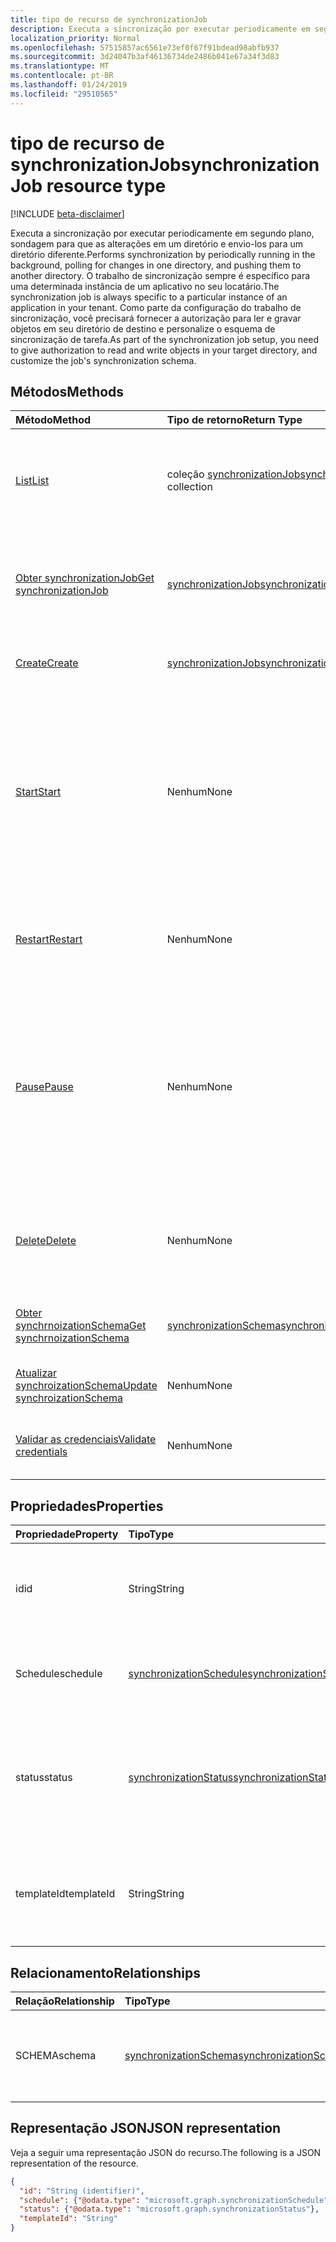 ```yaml
---
title: tipo de recurso de synchronizationJob
description: Executa a sincronização por executar periodicamente em segundo plano, sondagem para que as alterações em um diretório e envio-los para um diretório diferente. O trabalho de sincronização sempre é específico para uma determinada instância de um aplicativo no seu locatário. Como parte da configuração do trabalho de sincronização, você precisará fornecer a autorização para ler e gravar objetos em seu diretório de destino e personalize o esquema de sincronização de tarefa.
localization_priority: Normal
ms.openlocfilehash: 57515857ac6561e73ef0f67f91bdead98abfb937
ms.sourcegitcommit: 3d24047b3af46136734de2486b041e67a34f3d83
ms.translationtype: MT
ms.contentlocale: pt-BR
ms.lasthandoff: 01/24/2019
ms.locfileid: "29510565"
---
```

# <a name="synchronizationjob-resource-type"></a><span data-ttu-id="94f4b-105">tipo de recurso de synchronizationJob</span><span class="sxs-lookup"><span data-stu-id="94f4b-105">synchronizationJob resource type</span></span>

[!INCLUDE [beta-disclaimer](../../includes/beta-disclaimer.md)]

<span data-ttu-id="94f4b-106">Executa a sincronização por executar periodicamente em segundo plano, sondagem para que as alterações em um diretório e envio-los para um diretório diferente.</span><span class="sxs-lookup"><span data-stu-id="94f4b-106">Performs synchronization by periodically running in the background, polling for changes in one directory, and pushing them to another directory.</span></span> <span data-ttu-id="94f4b-107">O trabalho de sincronização sempre é específico para uma determinada instância de um aplicativo no seu locatário.</span><span class="sxs-lookup"><span data-stu-id="94f4b-107">The synchronization job is always specific to a particular instance of an application in your tenant.</span></span> <span data-ttu-id="94f4b-108">Como parte da configuração do trabalho de sincronização, você precisará fornecer a autorização para ler e gravar objetos em seu diretório de destino e personalize o esquema de sincronização de tarefa.</span><span class="sxs-lookup"><span data-stu-id="94f4b-108">As part of the synchronization job setup, you need to give authorization to read and write objects in your target directory, and customize the job's synchronization schema.</span></span>

## <a name="methods"></a><span data-ttu-id="94f4b-109">Métodos</span><span class="sxs-lookup"><span data-stu-id="94f4b-109">Methods</span></span>

| <span data-ttu-id="94f4b-110">Método</span><span class="sxs-lookup"><span data-stu-id="94f4b-110">Method</span></span>        | <span data-ttu-id="94f4b-111">Tipo de retorno</span><span class="sxs-lookup"><span data-stu-id="94f4b-111">Return Type</span></span>               | <span data-ttu-id="94f4b-112">Descrição</span><span class="sxs-lookup"><span data-stu-id="94f4b-112">Description</span></span>                  |
|:--------------|:--------------------------|:-----------------------------|
|[<span data-ttu-id="94f4b-113">List</span><span class="sxs-lookup"><span data-stu-id="94f4b-113">List</span></span>](../api/synchronization-synchronizationjob-list.md)             |<span data-ttu-id="94f4b-114">coleção [synchronizationJob](synchronization-synchronizationjob.md)</span><span class="sxs-lookup"><span data-stu-id="94f4b-114">[synchronizationJob](synchronization-synchronizationjob.md) collection</span></span>  |<span data-ttu-id="94f4b-115">Lista os trabalhos existentes para uma instância de determinado aplicativo (entidade de serviço).</span><span class="sxs-lookup"><span data-stu-id="94f4b-115">List existing jobs for a given application instance (service principal).</span></span>|
|[<span data-ttu-id="94f4b-116">Obter synchronizationJob</span><span class="sxs-lookup"><span data-stu-id="94f4b-116">Get synchronizationJob</span></span>](../api/synchronization-synchronizationjob-get.md) | [<span data-ttu-id="94f4b-117">synchronizationJob</span><span class="sxs-lookup"><span data-stu-id="94f4b-117">synchronizationJob</span></span>](synchronization-synchronizationjob.md) |<span data-ttu-id="94f4b-118">Leia as propriedades e os relacionamentos de um objeto synchronizationJob.</span><span class="sxs-lookup"><span data-stu-id="94f4b-118">Read properties and relationships of a synchronizationJob object.</span></span>|
|[<span data-ttu-id="94f4b-119">Create</span><span class="sxs-lookup"><span data-stu-id="94f4b-119">Create</span></span>](../api/synchronization-synchronizationjob-post.md)         |[<span data-ttu-id="94f4b-120">synchronizationJob</span><span class="sxs-lookup"><span data-stu-id="94f4b-120">synchronizationJob</span></span>](synchronization-synchronizationjob.md)   |<span data-ttu-id="94f4b-121">Crie um novo trabalho para um determinado aplicativo.</span><span class="sxs-lookup"><span data-stu-id="94f4b-121">Create new job for a given application.</span></span>|
|[<span data-ttu-id="94f4b-122">Start</span><span class="sxs-lookup"><span data-stu-id="94f4b-122">Start</span></span>](../api/synchronization-synchronizationjob-start.md)          |<span data-ttu-id="94f4b-123">Nenhum</span><span class="sxs-lookup"><span data-stu-id="94f4b-123">None</span></span>   |<span data-ttu-id="94f4b-124">Inicie a sincronização.</span><span class="sxs-lookup"><span data-stu-id="94f4b-124">Start synchronization.</span></span> <span data-ttu-id="94f4b-125">Se o trabalho estiver em um estado pausado, ele continua do ponto onde o trabalho foi pausado.</span><span class="sxs-lookup"><span data-stu-id="94f4b-125">If the job is in a paused state, it continues from the point where the job was paused.</span></span> <span data-ttu-id="94f4b-126">Se o trabalho estiver em quarentena, o status de quarentena está desmarcado.</span><span class="sxs-lookup"><span data-stu-id="94f4b-126">If the job is in quarantine, the quarantine status is cleared.</span></span>|
|[<span data-ttu-id="94f4b-127">Restart</span><span class="sxs-lookup"><span data-stu-id="94f4b-127">Restart</span></span>](../api/synchronization-synchronizationjob-restart.md)      |<span data-ttu-id="94f4b-128">Nenhum</span><span class="sxs-lookup"><span data-stu-id="94f4b-128">None</span></span>   |<span data-ttu-id="94f4b-129">Força o trabalho recomece e processar novamente todos os objetos no diretório.</span><span class="sxs-lookup"><span data-stu-id="94f4b-129">Force the job to start over and re-process all the objects in the directory.</span></span>|
|[<span data-ttu-id="94f4b-130">Pause</span><span class="sxs-lookup"><span data-stu-id="94f4b-130">Pause</span></span>](../api/synchronization-synchronizationjob-pause.md)          |<span data-ttu-id="94f4b-131">Nenhum</span><span class="sxs-lookup"><span data-stu-id="94f4b-131">None</span></span>   |<span data-ttu-id="94f4b-132">Interrompa temporariamente a sincronização.</span><span class="sxs-lookup"><span data-stu-id="94f4b-132">Temporarily stop synchronization.</span></span> <span data-ttu-id="94f4b-133">Todos o andamento, incluindo o estado do trabalho é persistente e o trabalho continuará de onde ela parou quando uma chamada [Iniciar](../api/synchronization-synchronizationjob-start.md) é feita.</span><span class="sxs-lookup"><span data-stu-id="94f4b-133">All the progress, including job state, is persisted, and the job will continue from where it left off when a [Start](../api/synchronization-synchronizationjob-start.md) call is made.</span></span>|
|[<span data-ttu-id="94f4b-134">Delete</span><span class="sxs-lookup"><span data-stu-id="94f4b-134">Delete</span></span>](../api/synchronization-synchronizationjob-delete.md)        |<span data-ttu-id="94f4b-135">Nenhum</span><span class="sxs-lookup"><span data-stu-id="94f4b-135">None</span></span>   |<span data-ttu-id="94f4b-136">Parar de sincronização e excluir permanentemente todo o estado associado ao trabalho.</span><span class="sxs-lookup"><span data-stu-id="94f4b-136">Stop synchronization, and permanently delete all the state associated with the job.</span></span>|
|[<span data-ttu-id="94f4b-137">Obter synchrnoizationSchema</span><span class="sxs-lookup"><span data-stu-id="94f4b-137">Get synchrnoizationSchema</span></span>](../api/synchronization-synchronizationschema-get.md)    |[<span data-ttu-id="94f4b-138">synchronizationSchema</span><span class="sxs-lookup"><span data-stu-id="94f4b-138">synchronizationSchema</span></span>](synchronization-synchronizationschema.md)   |<span data-ttu-id="94f4b-139">Recupere o esquema de sincronização efetivo do trabalho.</span><span class="sxs-lookup"><span data-stu-id="94f4b-139">Retrieve the job's effective synchronization schema.</span></span>|
|[<span data-ttu-id="94f4b-140">Atualizar synchroizationSchema</span><span class="sxs-lookup"><span data-stu-id="94f4b-140">Update synchroizationSchema</span></span>](../api/synchronization-synchronizationschema-update.md)    |<span data-ttu-id="94f4b-141">Nenhum</span><span class="sxs-lookup"><span data-stu-id="94f4b-141">None</span></span>   |<span data-ttu-id="94f4b-142">Atualize esquema de sincronização de tarefa.</span><span class="sxs-lookup"><span data-stu-id="94f4b-142">Update the job's synchronization schema.</span></span> |
|[<span data-ttu-id="94f4b-143">Validar as credenciais</span><span class="sxs-lookup"><span data-stu-id="94f4b-143">Validate credentials</span></span>](../api/synchronization-synchronizationjob-validatecredentials.md)|<span data-ttu-id="94f4b-144">Nenhum</span><span class="sxs-lookup"><span data-stu-id="94f4b-144">None</span></span>|<span data-ttu-id="94f4b-145">Teste as credenciais fornecidas com o diretório de destino.</span><span class="sxs-lookup"><span data-stu-id="94f4b-145">Test provided credentials against target directory.</span></span>|

## <a name="properties"></a><span data-ttu-id="94f4b-146">Propriedades</span><span class="sxs-lookup"><span data-stu-id="94f4b-146">Properties</span></span>

| <span data-ttu-id="94f4b-147">Propriedade</span><span class="sxs-lookup"><span data-stu-id="94f4b-147">Property</span></span>      | <span data-ttu-id="94f4b-148">Tipo</span><span class="sxs-lookup"><span data-stu-id="94f4b-148">Type</span></span>      | <span data-ttu-id="94f4b-149">Descrição</span><span class="sxs-lookup"><span data-stu-id="94f4b-149">Description</span></span>    |
|:--------------|:----------|:---------------|
|<span data-ttu-id="94f4b-150">id</span><span class="sxs-lookup"><span data-stu-id="94f4b-150">id</span></span>             |<span data-ttu-id="94f4b-151">String</span><span class="sxs-lookup"><span data-stu-id="94f4b-151">String</span></span>                     |<span data-ttu-id="94f4b-152">Identificador de trabalho de sincronização exclusivo.</span><span class="sxs-lookup"><span data-stu-id="94f4b-152">Unique synchronization job identifier.</span></span> <span data-ttu-id="94f4b-153">Somente leitura.</span><span class="sxs-lookup"><span data-stu-id="94f4b-153">Read-only.</span></span>|
|<span data-ttu-id="94f4b-154">Schedule</span><span class="sxs-lookup"><span data-stu-id="94f4b-154">schedule</span></span>       |[<span data-ttu-id="94f4b-155">synchronizationSchedule</span><span class="sxs-lookup"><span data-stu-id="94f4b-155">synchronizationSchedule</span></span>](synchronization-synchronizationschedule.md)|<span data-ttu-id="94f4b-156">Usada para executar o trabalho de agendamento.</span><span class="sxs-lookup"><span data-stu-id="94f4b-156">Schedule used to run the job.</span></span> <span data-ttu-id="94f4b-157">Somente leitura.</span><span class="sxs-lookup"><span data-stu-id="94f4b-157">Read-only.</span></span>|
|<span data-ttu-id="94f4b-158">status</span><span class="sxs-lookup"><span data-stu-id="94f4b-158">status</span></span>         |[<span data-ttu-id="94f4b-159">synchronizationStatus</span><span class="sxs-lookup"><span data-stu-id="94f4b-159">synchronizationStatus</span></span>](synchronization-synchronizationstatus.md)     |<span data-ttu-id="94f4b-160">Status do trabalho, que inclui quando o trabalho foi executado último, o estado atual do trabalho e erros.</span><span class="sxs-lookup"><span data-stu-id="94f4b-160">Status of the job, which includes when the job was last run, current job state, and errors.</span></span>|
|<span data-ttu-id="94f4b-161">templateId</span><span class="sxs-lookup"><span data-stu-id="94f4b-161">templateId</span></span>     |<span data-ttu-id="94f4b-162">String</span><span class="sxs-lookup"><span data-stu-id="94f4b-162">String</span></span>    |<span data-ttu-id="94f4b-163">Identificador do [modelo de sincronização](synchronization-synchronizationtemplate.md) em que esse trabalho se baseia.</span><span class="sxs-lookup"><span data-stu-id="94f4b-163">Identifier of the [synchronization template](synchronization-synchronizationtemplate.md) this job is based on.</span></span>|

## <a name="relationships"></a><span data-ttu-id="94f4b-164">Relacionamento</span><span class="sxs-lookup"><span data-stu-id="94f4b-164">Relationships</span></span>
| <span data-ttu-id="94f4b-165">Relação</span><span class="sxs-lookup"><span data-stu-id="94f4b-165">Relationship</span></span> | <span data-ttu-id="94f4b-166">Tipo</span><span class="sxs-lookup"><span data-stu-id="94f4b-166">Type</span></span>   |<span data-ttu-id="94f4b-167">Descrição</span><span class="sxs-lookup"><span data-stu-id="94f4b-167">Description</span></span>|
|:---------------|:--------|:----------|
|<span data-ttu-id="94f4b-168">SCHEMA</span><span class="sxs-lookup"><span data-stu-id="94f4b-168">schema</span></span>|[<span data-ttu-id="94f4b-169">synchronizationSchema</span><span class="sxs-lookup"><span data-stu-id="94f4b-169">synchronizationSchema</span></span>](synchronization-synchronizationschema.md)| <span data-ttu-id="94f4b-170">O esquema de sincronização configurado para o trabalho.</span><span class="sxs-lookup"><span data-stu-id="94f4b-170">The synchronization schema configured for the job.</span></span>|

## <a name="json-representation"></a><span data-ttu-id="94f4b-171">Representação JSON</span><span class="sxs-lookup"><span data-stu-id="94f4b-171">JSON representation</span></span>

<span data-ttu-id="94f4b-172">Veja a seguir uma representação JSON do recurso.</span><span class="sxs-lookup"><span data-stu-id="94f4b-172">The following is a JSON representation of the resource.</span></span>

<!-- {
  "blockType": "resource",
  "optionalProperties": [

  ],
  "@odata.type": "microsoft.graph.synchronizationJob"
}-->

```json
{
  "id": "String (identifier)",
  "schedule": {"@odata.type": "microsoft.graph.synchronizationSchedule"},
  "status": {"@odata.type": "microsoft.graph.synchronizationStatus"},
  "templateId": "String"
}

```

<!-- uuid: 8fcb5dbc-d5aa-4681-8e31-b001d5168d79
2015-10-25 14:57:30 UTC -->
<!--
{
  "type": "#page.annotation",
  "description": "synchronizationJob resource",
  "keywords": "",
  "section": "documentation",
  "tocPath": "",
  "suppressions": [
    "Error: /api-reference/beta/resources/synchronization-synchronizationjob.md:\r\n      Exception processing links.\r\n    System.ArgumentException: Link Definition was null. Link text: !INCLUDE [beta-disclaimer](../../includes/beta-disclaimer.md)\r\n      at ApiDoctor.Validation.DocFile.get_LinkDestinations()\r\n      at ApiDoctor.Validation.DocSet.ValidateLinks(Boolean includeWarnings, String[] relativePathForFiles, IssueLogger issues, Boolean requireFilenameCaseMatch, Boolean printOrphanedFiles)"
  ]
}
-->
